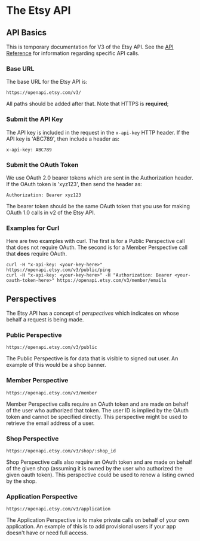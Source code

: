 The Etsy API
============

API Basics
-------------

This is temporary documentation for V3 of the Etsy API.
See the [API Reference](REFERENCE.md) for information regarding
specific API calls.

### Base URL

The base URL for the Etsy API is:
```
https://openapi.etsy.com/v3/
```
All paths should be added after that. Note that HTTPS is **required**;

### Submit the API Key

The API key is included in the request in the `x-api-key` HTTP header.
If the API key is 'ABC789', then include a header as:
```
x-api-key: ABC789
```

### Submit the OAuth Token

We use OAuth 2.0 bearer tokens which are sent in the Authorization header.
If the OAuth token is 'xyz123', then send the header as:
```
Authorization: Bearer xyz123
```
The bearer token should be the same OAuth token that you use
for making OAuth 1.0 calls in v2 of the Etsy API.

### Examples for Curl

Here are two examples with curl. The first is for a Public Perspective
call that does not require OAuth. The second is for a Member Perspective call
that **does** require OAuth.

```
curl -H "x-api-key: <your-key-here>" https://openapi.etsy.com/v3/public/ping
curl -H "x-api-key: <your-key-here>" -H "Authorization: Bearer <your-oauth-token-here>" https://openapi.etsy.com/v3/member/emails
```

Perspectives
-------------------

The Etsy API has a concept of _perspectives_ which indicates on whose behalf
a request is being made.

### Public Perspective

```
https://openapi.etsy.com/v3/public
```

The Public Perspective is for data that is visible to signed out user.
An example of this would be a shop banner.

### Member Perspective

```
https://openapi.etsy.com/v3/member
```

Member Perspective calls require an OAuth token and are made on behalf
of the user who authorized that token. The user ID is implied by the
OAuth token and cannot be specified directly. This perspective might be used
to retrieve the email address of a user.

### Shop Perspective

```
https://openapi.etsy.com/v3/shop/:shop_id
```

Shop Perspective calls also require an OAuth token and are made on behalf
of the given shop (assuming it is owned by the user who authorized the
given oauth token). This perspective could be used to renew a listing
owned by the shop.

### Application Perspective

```
https://openapi.etsy.com/v3/application
```

The Application Perspective is to make private calls on behalf of your
own application. An example of this is to add provisional users if your
app doesn't have or need full access.
